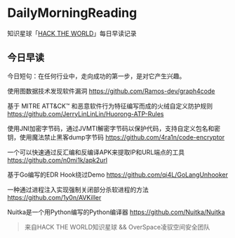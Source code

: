 # DailyMorningReading

知识星球「[HACK THE WORLD](https://public.zsxq.com/groups/225824414251.html)」每日早读记录

## 今日早读

今日短句：在任何行业中，走向成功的第一步，是对它产生兴趣。

使用图数据技术发现软件漏洞
https://github.com/Ramos-dev/graph4code

基于 MITRE ATT&CK™ 和恶意软件行为特征编写而成的火绒自定义防护规则
https://github.com/JerryLinLinLin/Huorong-ATP-Rules

使用JNI加密字节码，通过JVMTI解密字节码以保护代码，支持自定义包名和密钥，使用魔法禁止黑客dump字节码
https://github.com/4ra1n/code-encryptor

一个可以快速通过反汇编和反编译APK来提取IP和URL端点的工具
https://github.com/n0mi1k/apk2url

基于Go编写的EDR Hook绕过Demo
https://github.com/qi4L/GoLangUnhooker

一种通过进程注入实现强制关闭部分杀软进程的方法
https://github.com/1y0n/AVKiller

Nuitka是一个用Python编写的Python编译器
https://github.com/Nuitka/Nuitka

> 来自HACK THE WORLD知识星球 && OverSpace凌驭空间安全团队
